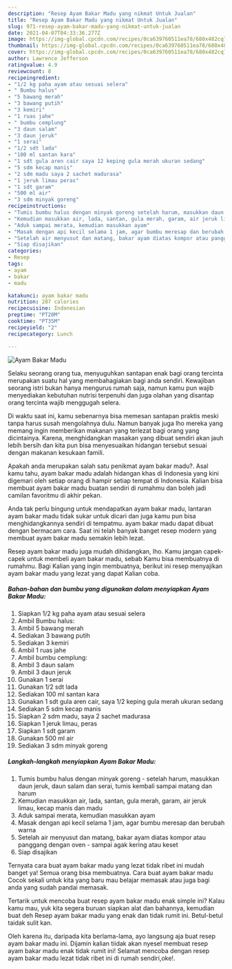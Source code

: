 ```yaml
---
description: "Resep Ayam Bakar Madu yang nikmat Untuk Jualan"
title: "Resep Ayam Bakar Madu yang nikmat Untuk Jualan"
slug: 971-resep-ayam-bakar-madu-yang-nikmat-untuk-jualan
date: 2021-04-07T04:33:36.277Z
image: https://img-global.cpcdn.com/recipes/0ca639760511ea78/680x482cq70/ayam-bakar-madu-foto-resep-utama.jpg
thumbnail: https://img-global.cpcdn.com/recipes/0ca639760511ea78/680x482cq70/ayam-bakar-madu-foto-resep-utama.jpg
cover: https://img-global.cpcdn.com/recipes/0ca639760511ea78/680x482cq70/ayam-bakar-madu-foto-resep-utama.jpg
author: Lawrence Jefferson
ratingvalue: 4.9
reviewcount: 8
recipeingredient:
- "1/2 kg paha ayam atau sesuai selera"
- " Bumbu halus"
- "5 bawang merah"
- "3 bawang putih"
- "3 kemiri"
- "1 ruas jahe"
- " bumbu cemplung"
- "3 daun salam"
- "3 daun jeruk"
- "1 serai"
- "1/2 sdt lada"
- "100 ml santan kara"
- "1 sdt gula aren cair saya 12 keping gula merah ukuran sedang"
- "5 sdm kecap manis"
- "2 sdm madu saya 2 sachet madurasa"
- "1 jeruk limau peras"
- "1 sdt garam"
- "500 ml air"
- "3 sdm minyak goreng"
recipeinstructions:
- "Tumis bumbu halus dengan minyak goreng setelah harum, masukkan daun jeruk, daun salam dan serai, tumis kembali sampai matang dan harum"
- "Kemudian masukkan air, lada, santan, gula merah, garam, air jeruk limau, kecap manis dan madu"
- "Aduk sampai merata, kemudian masukkan ayam"
- "Masak dengan api kecil selama 1 jam, agar bumbu meresap dan berubah warna"
- "Setelah air menyusut dan matang, bakar ayam diatas kompor atau panggang dengan oven sampai agak kering atau keset"
- "Siap disajikan"
categories:
- Resep
tags:
- ayam
- bakar
- madu

katakunci: ayam bakar madu 
nutrition: 287 calories
recipecuisine: Indonesian
preptime: "PT20M"
cooktime: "PT35M"
recipeyield: "2"
recipecategory: Lunch

---
```



![Ayam Bakar Madu](https://img-global.cpcdn.com/recipes/0ca639760511ea78/680x482cq70/ayam-bakar-madu-foto-resep-utama.jpg)

Selaku seorang orang tua, menyuguhkan santapan enak bagi orang tercinta merupakan suatu hal yang membahagiakan bagi anda sendiri. Kewajiban seorang istri bukan hanya mengurus rumah saja, namun kamu pun wajib menyediakan kebutuhan nutrisi terpenuhi dan juga olahan yang disantap orang tercinta wajib menggugah selera.

Di waktu  saat ini, kamu sebenarnya bisa memesan santapan praktis meski tanpa harus susah mengolahnya dulu. Namun banyak juga lho mereka yang memang ingin memberikan makanan yang terlezat bagi orang yang dicintainya. Karena, menghidangkan masakan yang dibuat sendiri akan jauh lebih bersih dan kita pun bisa menyesuaikan hidangan tersebut sesuai dengan makanan kesukaan famili. 



Apakah anda merupakan salah satu penikmat ayam bakar madu?. Asal kamu tahu, ayam bakar madu adalah hidangan khas di Indonesia yang kini digemari oleh setiap orang di hampir setiap tempat di Indonesia. Kalian bisa membuat ayam bakar madu buatan sendiri di rumahmu dan boleh jadi camilan favoritmu di akhir pekan.

Anda tak perlu bingung untuk mendapatkan ayam bakar madu, lantaran ayam bakar madu tidak sukar untuk dicari dan juga kamu pun bisa menghidangkannya sendiri di tempatmu. ayam bakar madu dapat dibuat dengan bermacam cara. Saat ini telah banyak banget resep modern yang membuat ayam bakar madu semakin lebih lezat.

Resep ayam bakar madu juga mudah dihidangkan, lho. Kamu jangan capek-capek untuk membeli ayam bakar madu, sebab Kamu bisa membuatnya di rumahmu. Bagi Kalian yang ingin membuatnya, berikut ini resep menyajikan ayam bakar madu yang lezat yang dapat Kalian coba.

<!--inarticleads1-->

##### Bahan-bahan dan bumbu yang digunakan dalam menyiapkan Ayam Bakar Madu:

1. Siapkan 1/2 kg paha ayam atau sesuai selera
1. Ambil  Bumbu halus:
1. Ambil 5 bawang merah
1. Sediakan 3 bawang putih
1. Sediakan 3 kemiri
1. Ambil 1 ruas jahe
1. Ambil  bumbu cemplung:
1. Ambil 3 daun salam
1. Ambil 3 daun jeruk
1. Gunakan 1 serai
1. Gunakan 1/2 sdt lada
1. Sediakan 100 ml santan kara
1. Gunakan 1 sdt gula aren cair, saya 1/2 keping gula merah ukuran sedang
1. Sediakan 5 sdm kecap manis
1. Siapkan 2 sdm madu, saya 2 sachet madurasa
1. Siapkan 1 jeruk limau, peras
1. Siapkan 1 sdt garam
1. Gunakan 500 ml air
1. Sediakan 3 sdm minyak goreng




<!--inarticleads2-->

##### Langkah-langkah menyiapkan Ayam Bakar Madu:

1. Tumis bumbu halus dengan minyak goreng - setelah harum, masukkan daun jeruk, daun salam dan serai, tumis kembali sampai matang dan harum
1. Kemudian masukkan air, lada, santan, gula merah, garam, air jeruk limau, kecap manis dan madu
1. Aduk sampai merata, kemudian masukkan ayam
1. Masak dengan api kecil selama 1 jam, agar bumbu meresap dan berubah warna
1. Setelah air menyusut dan matang, bakar ayam diatas kompor atau panggang dengan oven - sampai agak kering atau keset
1. Siap disajikan




Ternyata cara buat ayam bakar madu yang lezat tidak ribet ini mudah banget ya! Semua orang bisa membuatnya. Cara buat ayam bakar madu Cocok sekali untuk kita yang baru mau belajar memasak atau juga bagi anda yang sudah pandai memasak.

Tertarik untuk mencoba buat resep ayam bakar madu enak simple ini? Kalau kamu mau, yuk kita segera buruan siapkan alat dan bahannya, kemudian buat deh Resep ayam bakar madu yang enak dan tidak rumit ini. Betul-betul taidak sulit kan. 

Oleh karena itu, daripada kita berlama-lama, ayo langsung aja buat resep ayam bakar madu ini. Dijamin kalian tiidak akan nyesel membuat resep ayam bakar madu enak tidak rumit ini! Selamat mencoba dengan resep ayam bakar madu lezat tidak ribet ini di rumah sendiri,oke!.

